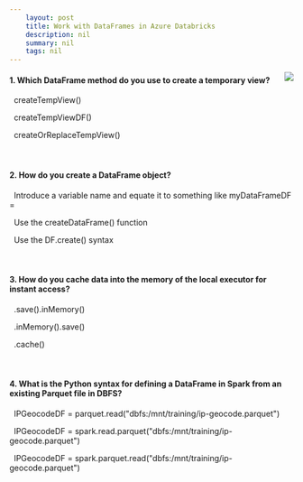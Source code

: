 ```yaml
---
    layout: post
    title: Work with DataFrames in Azure Databricks 
    description: nil
    summary: nil
    tags: nil
---
```



 <a target="_blank" href="https://docs.microsoft.com/en-us/learn/modules/work-dataframes-azure-databricks/6-knowledge-check/"><i class="fas fa-external-link-alt"></i> </a>
 <img align="right" src="https://docs.microsoft.com/en-us/learn/achievements/work-dataframes-azure-databricks.svg">
####  1. Which DataFrame method do you use to create a temporary view?


<i class='far fa-square'></i> &nbsp;&nbsp;createTempView()

<i class='far fa-square'></i> &nbsp;&nbsp;createTempViewDF()

<i class='fas fa-check-square' style='color: Dodgerblue;'></i> &nbsp;&nbsp;createOrReplaceTempView()
<br />
<br />
<br />

####  2. How do you create a DataFrame object?


<i class='fas fa-check-square' style='color: Dodgerblue;'></i> &nbsp;&nbsp;Introduce a variable name and equate it to something like myDataFrameDF =

<i class='far fa-square'></i> &nbsp;&nbsp;Use the createDataFrame() function

<i class='far fa-square'></i> &nbsp;&nbsp;Use the DF.create() syntax
<br />
<br />
<br />

####  3. How do you cache data into the memory of the local executor for instant access?


<i class='far fa-square'></i> &nbsp;&nbsp;.save().inMemory()

<i class='far fa-square'></i> &nbsp;&nbsp;.inMemory().save()

<i class='fas fa-check-square' style='color: Dodgerblue;'></i> &nbsp;&nbsp;.cache()
<br />
<br />
<br />

####  4. What is the Python syntax for defining a DataFrame in Spark from an existing Parquet file in DBFS?


<i class='far fa-square'></i> &nbsp;&nbsp;IPGeocodeDF = parquet.read("dbfs:/mnt/training/ip-geocode.parquet")

<i class='fas fa-check-square' style='color: Dodgerblue;'></i> &nbsp;&nbsp;IPGeocodeDF = spark.read.parquet("dbfs:/mnt/training/ip-geocode.parquet")

<i class='far fa-square'></i> &nbsp;&nbsp;IPGeocodeDF = spark.parquet.read("dbfs:/mnt/training/ip-geocode.parquet")
<br />
<br />
<br />
